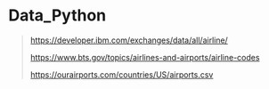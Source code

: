 # Data_Python

>
> https://developer.ibm.com/exchanges/data/all/airline/
>
> https://www.bts.gov/topics/airlines-and-airports/airline-codes
>
> https://ourairports.com/countries/US/airports.csv
